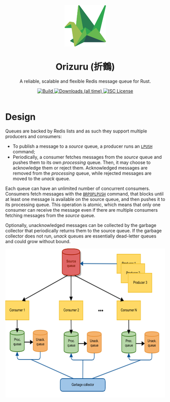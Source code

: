 <div align="center">
  <img alt="Orizuru logo" src="https://github.com/rubik/orizuru/raw/master/images/logo.png" height="130" />
</div>

<div align="center">
  <h1>Orizuru (折鶴)</h1>
  <p>A reliable, scalable and flexible Redis message queue for Rust.</p>
  <a href="https://travis-ci.org/rubik/orizuru">
    <img src="https://img.shields.io/travis/rubik/orizuru?style=for-the-badge" alt="Build">
  </a>
  <a href="https://crates.io/crates/orizuru">
   <img src="https://img.shields.io/crates/d/orizuru?style=for-the-badge" alt="Downloads (all time)">
  <a>
  <a href="https://github.com/rubik/orizuru/blob/master/LICENSE">
    <img src="https://img.shields.io/crates/l/orizuru?style=for-the-badge" alt="ISC License">
  </a>
  <br>
  <br>
</div>


# Design
Queues are backed by Redis lists and as such they support multiple producers
and consumers:

* To publish a message to a *source* queue, a producer runs an
  [`LPUSH`](https://redis.io/commands/lpush) command;
* Periodically, a consumer fetches messages from the *source* queue and pushes
  them to its own *processing* queue. Then, it may choose to acknowledge them
  or reject them. Acknowledged messages are removed from the *processing*
  queue, while rejected messages are moved to the *unack* queue.

Each queue can have an unlimited number of concurrent consumers.  Consumers
fetch messages with the [`BRPOPLPUSH`](https://redis.io/commands/brpoplpush)
command, that blocks until at least one message is available on the source
queue, and then pushes it to its processing queue. This operation is atomic,
which means that only one consumer can receive the message even if there are
multiple consumers fetching messages from the *source* queue.

Optionally, unacknowledged messages can be collected by the garbage collector
that periodically returns them to the source queue. If the garbage collector
does not run, *unack* queues are essentially dead-letter queues and could grow
without bound.

<div class="center">
  <img alt="Orizuru architecture" src="https://github.com/rubik/orizuru/raw/master/images/architecture.png" height="470" />
</div>
